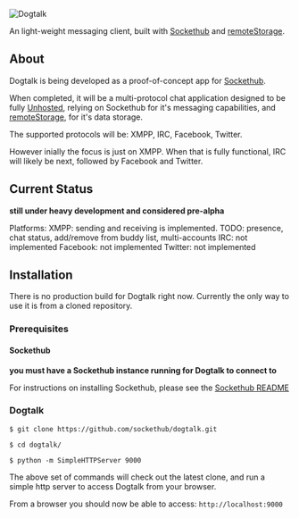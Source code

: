 ![Dogtalk](http://sockethub.org/img/dogtalk-logo.svg)

An light-weight messaging client, built with [Sockethub](http://sockethub.org) and [remoteStorage](http://remotestorage.io).


## About

Dogtalk is being developed as a proof-of-concept app for [Sockethub](http://sockethub.org).

When completed, it will be a multi-protocol chat application designed to be fully [Unhosted](http://unhosted.org), relying on Sockethub for it's messaging capabilities, and [remoteStorage](http://remotestorage.io), for it's data storage.

The supported protocols will be: XMPP, IRC, Facebook, Twitter.

However inially the focus is just on XMPP. When that is fully functional, IRC will likely be next, followed by Facebook and Twitter.

## Current Status

**still under heavy development and considered pre-alpha**

Platforms:
XMPP: sending and receiving is implemented. TODO: presence, chat status, add/remove from buddy list, multi-accounts
IRC: not implemented
Facebook: not implemented
Twitter: not implemented

## Installation

There is no production build for Dogtalk right now. Currently the only way to use it is from a cloned repository.

### Prerequisites

#### Sockethub

**you must have a Sockethub instance running for Dogtalk to connect to**

For instructions on installing Sockethub, please see the [Sockethub README](http://github.com/sockethub/sockethub/)


### Dogtalk

    $ git clone https://github.com/sockethub/dogtalk.git

    $ cd dogtalk/

    $ python -m SimpleHTTPServer 9000

The above set of commands will check out the latest clone, and run a simple http server to access Dogtalk from your browser.

From a browser you should now be able to access: ```http://localhost:9000```
